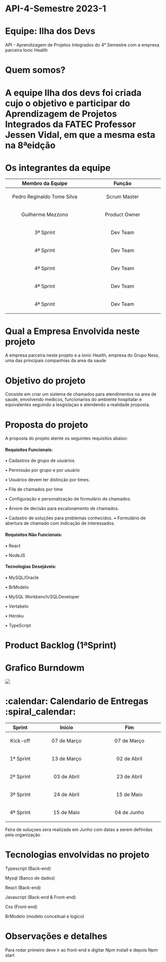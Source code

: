 # API-4-Semestre 2023-1
<h1>Equipe: Ilha dos Devs</h1>
API - Aprendizagem de Projetos Integrados do 4° Semestre com a empresa parceira Ionic Health
<h1>Quem somos?<h1>
<p>A equipe Ilha dos devs foi criada cujo o objetivo e participar do Aprendizagem de Projetos Integrados da FATEC Professor Jessen Vidal, em que a mesma esta na 8ªeidção</p>
<h1>Os integrantes da equipe</h1>
<table>
    <thead>
        <th width=365px>Membro da Equipe</th>
        <th width=365px>Função</th>
    </thead>
    <tr>
        <td><p align="center"> Pedro Reginaldo Tome Silva </p></td>
        <td><p align="center"> Scrum Master </p></td>
    </tr>
    <tr>
        <td><p align="center"> Guilherme Mezzono </p></td>
        <td><p align="center"> Product Owner </p></td>
    </tr>
    <tr>
        <td><p align="center"> 3ª Sprint </p></td>
        <td><p align="center"> Dev Team </p></td>
    </tr>
    <tr>
        <td><p align="center"> 4ª Sprint </p></td>
        <td><p align="center"> Dev Team </p></td>
    </tr>
        <tr>
        <td><p align="center"> 4ª Sprint </p></td>
        <td><p align="center"> Dev Team </p></td>
    </tr>
        <tr>
        <td><p align="center"> 4ª Sprint </p></td>
        <td><p align="center"> Dev Team </p></td>
    </tr>
        <tr>
        <td><p align="center"> 4ª Sprint </p></td>
        <td><p align="center"> Dev Team </p></td>
    </tr>
</table>
<h1>Qual a Empresa Envolvida neste projeto</h1>
<p>A empresa parceira neste projeto e a Ionic Health, empresa do Grupo Ness, uma das principais companhias da area da saude</p>
<h1>Objetivo do projeto</h1>
Consiste em criar um sistema de chamados para atendimentos na area de saude, envolvendo medicos, funcionarios do ambiente hospitalar e equivalentes seguindo a lesgislaçao e atendendo a realidade proposta.
<h1>Proposta do projeto</h1>
<p>A proposta do projeto atente os seguintes requisitos abaixo: </p>
<h4>Requisitos Funcionais:</h4>
<p>• Cadastros de grupo de usuários.</p>
<p>• Permissão por grupo e por usuário</p>
<p>• Usuários devem ter distinção por times.</p>
<p>• Fila de chamados por time</p>
<p>• Configuração e personalização de formulário de chamados.</p>
<p>• Árvore de decisão para escalonamento de chamados.</p>
<p>• Cadastro de soluções para problemas conhecidos. • Formulário de abertura de chamado com indicação de interessados.</p>
<h4>Requisitos Não Funcionais:</h4>
<p>• React</p>
<p>• NodeJS</p>
<h4>Tecnologias Desejáveis:</h4>
<p>• MySQL/Oracle</p>
<p>• BrModelo</p>
<p>• MySQL Workbench/SQLDeveloper</p>
<p>• Vertabelo</p>
<p>• Heroku</p>
<p>• TypeScript</p>
<h1>Product Backlog (1ªSprint)</h1>
<h1>Grafico Burndowm</h1>
<img src="[D:\Capturar3.PNG](https://github.com/PedroSilva201/API-4-Semestre/blob/main/Anexo/Imagens%20da%201%C2%AASprint/Capturar3.PNG)">
<h1>:calendar: Calendario de Entregas :spiral_calendar:</h1>
<table>
    <thead>
        <th width=110px>Sprint</th>
        <th width=310px>Inicio</th>
        <th width=310px>Fim</th>
    </thead>
        <tr>
        <td><p align="center"> Kick-off </p></td>
        <td><p align="center"> 07 de Março </p></td>
        <td><p align="center"> 07 de Março </p></td>
    </tr>
    <tr>
        <td><p align="center"> 1ª Sprint </p></td>
        <td><p align="center"> 13 de Março </p></td>
        <td><p align="center"> 02 de Abril</p></td>
    </tr>
    <tr>
        <td><p align="center"> 2ª Sprint </p></td>
        <td><p align="center"> 03 de Abril </p></td>
        <td><p align="center"> 23 de Abril </p></td>
    </tr>
    <tr>
        <td><p align="center"> 3ª Sprint </p></td>
        <td><p align="center"> 24 de Abril </p></td>
        <td><p align="center"> 15 de Maio </p></td>
    </tr>
    <tr>
        <td><p align="center"> 4ª Sprint </p></td>
        <td><p align="center"> 15 de Maio </p></td>
        <td><p align="center"> 04 de Junho </p></td>
    </tr>
</table>
<p>Feira de soluçoes sera realizada em Junho com datas a serem definidas pela organização</p>
<h1>Tecnologias envolvidas no projeto</h1>
<p>Typescript (Back-end)</p>
<p>Mysql (Banco de dados)</p>
<p>React (Back-end)</p>
<p>Javascript (Back-end & Front-end)</p>
<p>Css (Front-end)</p>
<p>BrModelo (modelo conceitual e logico)</p>
<h1>Observações e detalhes</h1>
<p>Para rodar primeiro deve ir ao front-end e digitar Npm install e depois Npm start</p>

